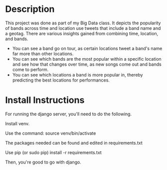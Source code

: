 # Description
This project was done as part of my Big Data class. It depicts the popularity of bands across time and location use tweets that include a band name and a geotag.
There are various insights gained from combining time, location, and bands.
- You can see a band go on tour, as certain locations tweet a band's name far more than other locations.
- You can see which bands are the most popular within a specific location and see how that changes over time, as new songs come out and bands come to perform.
- You can see which locations a band is more popular in, thereby predicting the best locations for performances.

# Install Instructions

For running the django server, you'll need to do the following.

Install venv.

Use the command: source venv/bin/activate

The packages needed can be found and edited in requirements.txt

Use pip (or sudo pip) install -r requirements.txt

Then, you're good to go with django.
